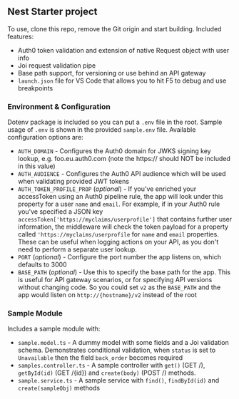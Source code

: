 ## Nest Starter project

To use, clone this repo, remove the Git origin and start building. Included features:

- Auth0 token validation and extension of native Request object with user info
- Joi request validation pipe
- Base path support, for versioning or use behind an API gateway
- `launch.json` file for VS Code that allows you to hit F5 to debug and use breakpoints
### Environment & Configuration

Dotenv package is included so you can put a `.env` file in the root. Sample usage of `.env` is shown in the provided `sample.env` file. Available configuration options are:

- `AUTH_DOMAIN` - Configures the Auth0 domain for JWKS signing key lookup, e.g. foo.eu.auth0.com (note the https:// should NOT be included in this value)
- `AUTH_AUDIENCE` - Configures the Auth0 API audience which will be used when validating provided JWT tokens
- `AUTH_TOKEN_PROFILE_PROP` (*optional*) - If you've enriched your accessToken using an Auth0 pipeline rule, the app will look under this property for a user `name` and `email`. For example, if in your Auth0 rule you've specified a JSON key `accessToken['https://myclaims/userprofile']` that contains further user information, the middleware will check the token payload for a property called `'https://myclaims/userprofile` for `name` and `email` properties. These can be useful when logging actions on your API, as you don't need to perform a separate user lookup.
- `PORT` (*optional*) - Configure the port number the app listens on, which defaults to 3000 
- `BASE_PATH` (*optional*) - Use this to specify the base path for the app. This is useful for API gateway scenarios, or for specifying API versions without changing code. So you could set `v2` as the `BASE_PATH` and the app would listen on `http://{hostname}/v2` instead of the root

### Sample Module

Includes a sample module with:

- `sample.model.ts` - A dummy model with some fields and a Joi validation schema. Demonstrates conditional validation, when `status` is set to `Unavailable` then the field `back_order` becomes required
- `samples.controller.ts` - A sample controller with `get()` (GET /), `getById(id)` (GET /{id}) and `create(body)` (POST /) methods.
- `sample.service.ts` - A sample service with `find()`, `findById(id)` and `create(sampleObj)` methods